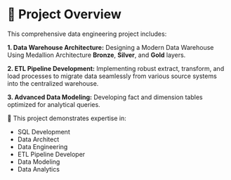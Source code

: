 # 📖 Project Overview
This comprehensive data engineering project includes:

**1. Data Warehouse Architecture:** Designing a Modern Data Warehouse Using Medallion Architecture **Bronze**, **Silver**, and **Gold** layers.

**2. ETL Pipeline Development:** Implementing robust extract, transform, and load processes to migrate data seamlessly from various source systems into the centralized warehouse.

**3. Advanced Data Modeling:** Developing fact and dimension tables optimized for analytical queries.

🎯 This project demonstrates expertise in:

- SQL Development
- Data Architect
- Data Engineering
- ETL Pipeline Developer
- Data Modeling
- Data Analytics
